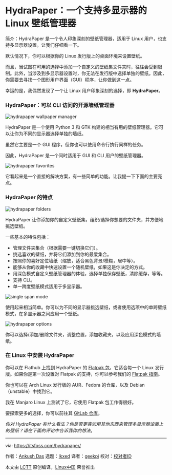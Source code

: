 [#]: subject: "HydraPaper: A Wallpaper Manager for Linux with Multi-Monitor Support"
[#]: via: "https://itsfoss.com/hydrapaper/"
[#]: author: "Ankush Das https://itsfoss.com/author/ankush/"
[#]: collector: "lkxed"
[#]: translator: "geekpi"
[#]: reviewer: " "
[#]: publisher: " "
[#]: url: " "

HydraPaper：一个支持多显示器的 Linux 壁纸管理器
======
简介：HydraPaper 是一个令人印象深刻的壁纸管理器，适用于 Linux 用户，也支持多显示器设置。让我们仔细看一下。

默认情况下，你可以根据你的 Linux 发行版上的桌面环境来设置壁纸。

而且，当试图在可用的选择中添加一个自定义的壁纸集文件夹时，往往会受到限制。此外，当涉及到多显示器设置时，你无法在发行版中选择单独的壁纸。因此，你需要去寻找一个图形用户界面（GUI）程序，让你做到这一点。

幸运的是，我偶然发现了一个让 Linux 用户印象深刻的选择，即 **HydraPaper**。

### HydraPaper：可以 CLI 访问的开源墙纸管理器

![hydrapaper wallpaper manager][1]

HydraPaper 是一个使用 Python 3 和 GTK 构建的相当有用的壁纸管理器。它可以让你为不同的显示器选择单独的墙纸。

虽然它主要是一个 GUI 程序，但你也可以使用命令行执行同样的任务。

因此，HydraPaper 是一个同时适用于 GUI 和 CLI 用户的壁纸管理器。

![hydrapaper favorites][2]

它看起来是一个直接的解决方案，有一些简单的功能。让我提一下下面的主要亮点。

### HydraPaper 的特点

![hydrapaper folders][3]

HydraPaper 让你添加你的自定义壁纸集，组织/选择你想要的文件夹，并方便地挑选壁纸。

一些基本的特性包括：


* 管理文件夹集合（根据需要一键切换它们）。
* 挑选喜欢的壁纸，并将它们添加到你的最爱集合。
* 按照你的喜好定位墙纸（缩放，适合黑色背景/模糊，居中等）。
* 能够从你的收藏中快速设置一个随机壁纸，如果这是你决定的方式。
* 用深色模式自定义壁纸管理器的体验，选择单独保存壁纸，清除缓存，等等。
* 支持 CLI。
* 单一跨度壁纸模式适用于多显示器。

![single span mode][4]

使用起来相当简单。你可以为不同的显示器挑选壁纸，或者使用选项中的单跨壁纸模式，在多显示器之间应用一个壁纸。

![hydrapaper options][5]

你可以选择/添加/删除文件夹，调整位置，添加收藏夹，以及应用深色模式的墙纸。

### 在 Linux 中安装 HydraPaper

你可以在 Flathub 上找到 HydraPaper 的 [Flatpak 包][6]，它适合每一个 Linux 发行版。如果你是第一次设置对 Flatpak 的支持，你可以参考我们的 [Flatpak 指南][7]。

你也可以在 Arch Linux 发行版的 AUR、Fedora 的仓库，以及 Debian（unstable）中找到它。

我在 Manjaro Linux 上测试了它，它使用 Flatpak 包工作得很好。

要探索更多的选择，你可以前往其 [GitLab 仓库][8]。

*你对 HydraPaper 有什么看法？你是否更喜欢用其他东西来管理多显示器设置上的壁纸？请在下面的评论中告诉我你的想法*。

--------------------------------------------------------------------------------

via: https://itsfoss.com/hydrapaper/

作者：[Ankush Das][a]
选题：[lkxed][b]
译者：[geekpi](https://github.com/geekpi)
校对：[校对者ID](https://github.com/校对者ID)

本文由 [LCTT](https://github.com/LCTT/TranslateProject) 原创编译，[Linux中国](https://linux.cn/) 荣誉推出

[a]: https://itsfoss.com/author/ankush/
[b]: https://github.com/lkxed
[1]: https://itsfoss.com/wp-content/uploads/2022/05/hydrapaper-wallpaper-manager.jpg
[2]: https://itsfoss.com/wp-content/uploads/2022/05/hydrapaper-favorites.jpg
[3]: https://itsfoss.com/wp-content/uploads/2022/05/hydrapaper-folders.png
[4]: https://itsfoss.com/wp-content/uploads/2022/05/single-span-mode.jpg
[5]: https://itsfoss.com/wp-content/uploads/2022/05/hydrapaper-options.jpg
[6]: https://itsfoss.com/what-is-flatpak/
[7]: https://itsfoss.com/flatpak-guide/
[8]: https://gitlab.gnome.org/gabmus/hydrapaper
